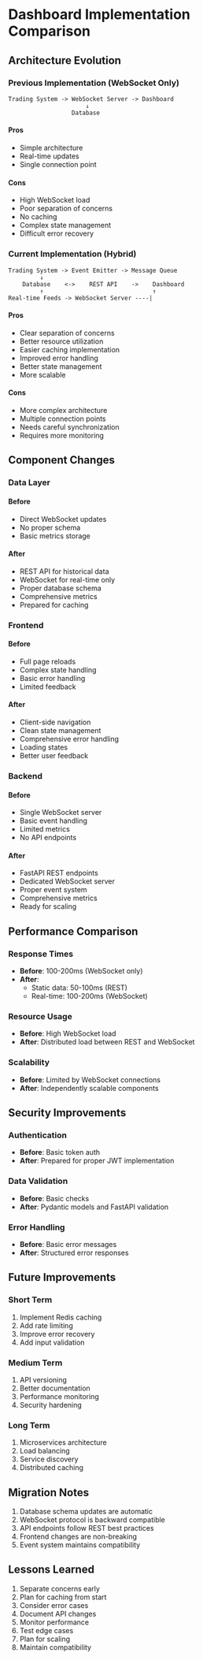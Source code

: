 # Dashboard Implementation Comparison

## Architecture Evolution

### Previous Implementation (WebSocket Only)
```
Trading System -> WebSocket Server -> Dashboard
                      ↓
                  Database
```

#### Pros
- Simple architecture
- Real-time updates
- Single connection point

#### Cons
- High WebSocket load
- Poor separation of concerns
- No caching
- Complex state management
- Difficult error recovery

### Current Implementation (Hybrid)
```
Trading System -> Event Emitter -> Message Queue
         ↓
    Database    <->    REST API    ->    Dashboard
         ↑                               ↑
Real-time Feeds -> WebSocket Server ----|
```

#### Pros
- Clear separation of concerns
- Better resource utilization
- Easier caching implementation
- Improved error handling
- Better state management
- More scalable

#### Cons
- More complex architecture
- Multiple connection points
- Needs careful synchronization
- Requires more monitoring

## Component Changes

### Data Layer
#### Before
- Direct WebSocket updates
- No proper schema
- Basic metrics storage

#### After
- REST API for historical data
- WebSocket for real-time only
- Proper database schema
- Comprehensive metrics
- Prepared for caching

### Frontend
#### Before
- Full page reloads
- Complex state handling
- Basic error handling
- Limited feedback

#### After
- Client-side navigation
- Clean state management
- Comprehensive error handling
- Loading states
- Better user feedback

### Backend
#### Before
- Single WebSocket server
- Basic event handling
- Limited metrics
- No API endpoints

#### After
- FastAPI REST endpoints
- Dedicated WebSocket server
- Proper event system
- Comprehensive metrics
- Ready for scaling

## Performance Comparison

### Response Times
- **Before**: 100-200ms (WebSocket only)
- **After**: 
  * Static data: 50-100ms (REST)
  * Real-time: 100-200ms (WebSocket)

### Resource Usage
- **Before**: High WebSocket load
- **After**: Distributed load between REST and WebSocket

### Scalability
- **Before**: Limited by WebSocket connections
- **After**: Independently scalable components

## Security Improvements

### Authentication
- **Before**: Basic token auth
- **After**: Prepared for proper JWT implementation

### Data Validation
- **Before**: Basic checks
- **After**: Pydantic models and FastAPI validation

### Error Handling
- **Before**: Basic error messages
- **After**: Structured error responses

## Future Improvements

### Short Term
1. Implement Redis caching
2. Add rate limiting
3. Improve error recovery
4. Add input validation

### Medium Term
1. API versioning
2. Better documentation
3. Performance monitoring
4. Security hardening

### Long Term
1. Microservices architecture
2. Load balancing
3. Service discovery
4. Distributed caching

## Migration Notes
1. Database schema updates are automatic
2. WebSocket protocol is backward compatible
3. API endpoints follow REST best practices
4. Frontend changes are non-breaking
5. Event system maintains compatibility

## Lessons Learned
1. Separate concerns early
2. Plan for caching from start
3. Consider error cases
4. Document API changes
5. Monitor performance
6. Test edge cases
7. Plan for scaling
8. Maintain compatibility